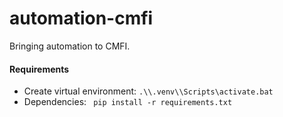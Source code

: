 # automation-cmfi
Bringing automation to CMFI.

#### Requirements

- Create virtual environment: ```.\\.venv\\Scripts\activate.bat```
- Dependencies: ``` pip install -r requirements.txt```

